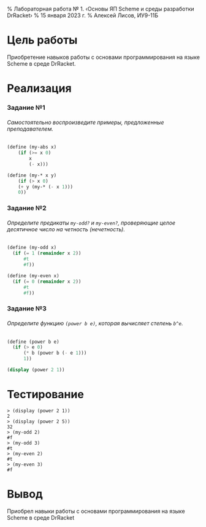 % Лабораторная работа № 1. ‹Основы ЯП Scheme и среды разработки DrRacket›
% 15 января 2023 г.
% Алексей Лисов, ИУ9-11Б

# Цель работы
Приобретение навыков работы с основами программирования на языке Scheme в среде DrRacket.

# Реализация

### Задание №1
###### Самостоятельно воспроизведите примеры, предложенные преподавателем.

```scheme
(define (my-abs x)
    (if (>= x 0)
        x
        (- x)))

(define (my-* x y)
    (if (> x 0) 
    (+ y (my-* (- x 1)))
    0))
```

### Задание №2
###### Определите предикаты `my-odd?` и `my-even?`, проверяющие целое десятичное число на четность (нечетность).


```scheme
(define (my-odd x)
  (if (= 1 (remainder x 2))
      #t
      #f))

(define (my-even x)
  (if (= 0 (remainder x 2))
      #t
      #f))
```

### Задание №3
###### Определите функцию `(power b e)`, которая вычисляет степень `b^e`.

```scheme
(define (power b e)
  (if (> e 0)
      (* b (power b (- e 1)))
      1))

(display (power 2 1))
```

# Тестирование

```
> (display (power 2 1))
2
> (display (power 2 5))
32
> (my-odd 2)
#f
> (my-odd 3)
#t
> (my-even 2)
#t
> (my-even 3)
#f

```

# Вывод
Приобрел навыки работы с основами программирования на языке Scheme в среде DrRacket
